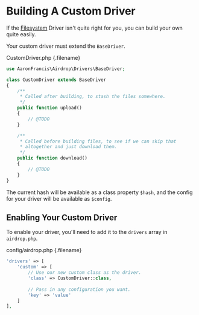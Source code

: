 # Building A Custom Driver

If the [Filesystem](/drivers/filesystem) Driver isn't quite right for you, you can build your own quite easily.

Your custom driver must extend the `BaseDriver`.

CustomDriver.php {.filename}
```php
use AaronFrancis\Airdrop\Drivers\BaseDriver;

class CustomDriver extends BaseDriver 
{
    /**
     * Called after building, to stash the files somewhere.
     */
    public function upload()
    {
        // @TODO
    }

    /**
     * Called before building files, to see if we can skip that
     * altogether and just download them.
     */
    public function download()
    {
        // @TODO
    }
}
```

The current hash will be available as a class property `$hash`, and the config for your driver will be available as `$config`.

## Enabling Your Custom Driver

To enable your driver, you'll need to add it to the `drivers` array in `airdrop.php`.

config/airdrop.php {.filename}
```php
'drivers' => [
    'custom' => [
        // Use our new custom class as the driver.
        'class' => CustomDriver::class,
        
        // Pass in any configuration you want.
        'key' => 'value' 
    ]
],
```